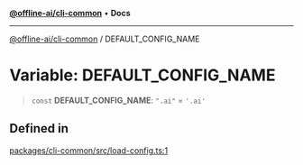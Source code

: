 [**@offline-ai/cli-common**](../README.md) • **Docs**

***

[@offline-ai/cli-common](../globals.md) / DEFAULT\_CONFIG\_NAME

# Variable: DEFAULT\_CONFIG\_NAME

> `const` **DEFAULT\_CONFIG\_NAME**: `".ai"` = `'.ai'`

## Defined in

[packages/cli-common/src/load-config.ts:1](https://github.com/offline-ai/cli-common.js/blob/f5403084c6cad1017bb1dc2f58143687de078061/src/load-config.ts#L1)
